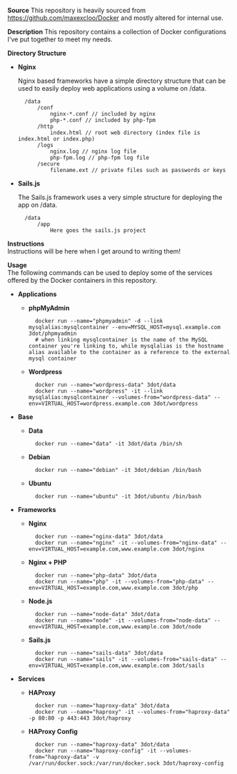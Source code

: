 **Source**
This repository is heavily sourced from https://github.com/maxexcloo/Docker and mostly altered for internal use.

**Description**
This repository contains a collection of Docker configurations I've put together to meet my needs.

**Directory Structure**

- **Nginx**

    Nginx based frameworks have a simple directory structure that can be used to easily deploy web applications using a volume on /data.

        /data
            /conf
                nginx-*.conf // included by nginx
                php-*.conf // included by php-fpm
            /http
                index.html // root web directory (index file is index.html or index.php)
            /logs
                nginx.log // nginx log file
                php-fpm.log // php-fpm log file
            /secure
                filename.ext // private files such as passwords or keys
				
- **Sails.js**

	The Sails.js framework uses a very simple structure for deploying the app on /data.
	
		/data
			/app
				Here goes the sails.js project

**Instructions**  
Instructions will be here when I get around to writing them!

**Usage**  
The following commands can be used to deploy some of the services offered by the Docker containers in this repository.

- **Applications**

    - **phpMyAdmin**

            docker run --name="phpmyadmin" -d --link mysqlalias:mysqlcontainer --env=MYSQL_HOST=mysql.example.com 3dot/phpmyadmin
			# when linking mysqlcontainer is the name of the MySQL container you're linking to, while mysqlalias is the hostname alias available to the container as a reference to the external mysql container

    - **Wordpress**

            docker run --name="wordpress-data" 3dot/data
            docker run --name="wordpress" -it --link mysqlalias:mysqlcontainer --volumes-from="wordpress-data" --env=VIRTUAL_HOST=wordpress.example.com 3dot/wordpress

- **Base**

    - **Data**

            docker run --name="data" -it 3dot/data /bin/sh

    - **Debian**

            docker run --name="debian" -it 3dot/debian /bin/bash

    - **Ubuntu**

            docker run --name="ubuntu" -it 3dot/ubuntu /bin/bash

- **Frameworks**

    - **Nginx**

            docker run --name="nginx-data" 3dot/data
            docker run --name="nginx" -it --volumes-from="nginx-data" --env=VIRTUAL_HOST=example.com,www.example.com 3dot/nginx

    - **Nginx + PHP**

            docker run --name="php-data" 3dot/data
            docker run --name="php" -it --volumes-from="php-data" --env=VIRTUAL_HOST=example.com,www.example.com 3dot/php
	
	- **Node.js**

            docker run --name="node-data" 3dot/data
            docker run --name="node" -it --volumes-from="node-data" --env=VIRTUAL_HOST=example.com,www.example.com 3dot/node
	
	- **Sails.js**

            docker run --name="sails-data" 3dot/data
            docker run --name="sails" -it --volumes-from="sails-data" --env=VIRTUAL_HOST=example.com,www.example.com 3dot/sails

- **Services**

    - **HAProxy**

            docker run --name="haproxy-data" 3dot/data
            docker run --name="haproxy" -it --volumes-from="haproxy-data" -p 80:80 -p 443:443 3dot/haproxy
        
    - **HAProxy Config**

            docker run --name="haproxy-data" 3dot/data
            docker run --name="haproxy-config" -it --volumes-from="haproxy-data" -v /var/run/docker.sock:/var/run/docker.sock 3dot/haproxy-config
